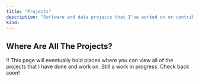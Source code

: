 ```yaml
---
title: "Projects"
description: "Software and data projects that I've worked on or contributed to."
kind: 
---
```


## Where Are All The Projects?

!! This page will eventually hold places where you can view all of the projects that I have done and work on. Still a work in progress. Check back soon!
